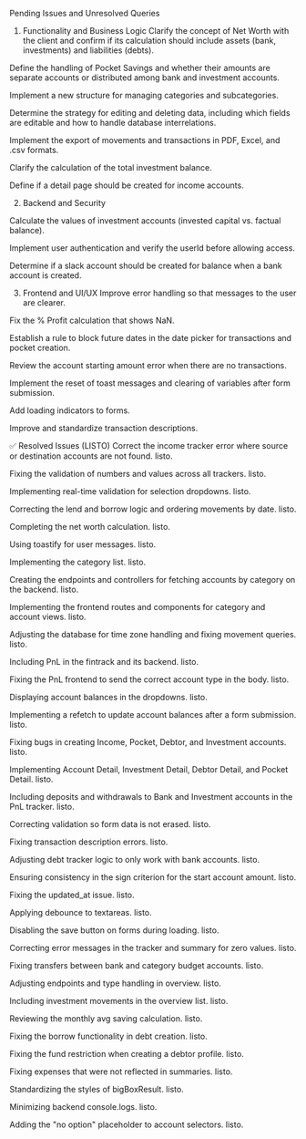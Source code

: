  Pending Issues and Unresolved Queries
1. Functionality and Business Logic
Clarify the concept of Net Worth with the client and confirm if its calculation should include assets (bank, investments) and liabilities (debts).

Define the handling of Pocket Savings and whether their amounts are separate accounts or distributed among bank and investment accounts.

Implement a new structure for managing categories and subcategories.

Determine the strategy for editing and deleting data, including which fields are editable and how to handle database interrelations.

Implement the export of movements and transactions in PDF, Excel, and .csv formats.

Clarify the calculation of the total investment balance.

Define if a detail page should be created for income accounts.

2. Backend and Security


Calculate the values of investment accounts (invested capital vs. factual balance).

Implement user authentication and verify the userId before allowing access.

Determine if a slack account should be created for balance when a bank account is created.

3. Frontend and UI/UX
Improve error handling so that messages to the user are clearer.

Fix the % Profit calculation that shows NaN.

Establish a rule to block future dates in the date picker for transactions and pocket creation.

Review the account starting amount error when there are no transactions.

Implement the reset of toast messages and clearing of variables after form submission.

Add loading indicators to forms.

Improve and standardize transaction descriptions.

✅ Resolved Issues (LISTO)
Correct the income tracker error where source or destination accounts are not found. listo.

Fixing the validation of numbers and values across all trackers. listo.

Implementing real-time validation for selection dropdowns. listo.

Correcting the lend and borrow logic and ordering movements by date. listo.

Completing the net worth calculation. listo.

Using toastify for user messages. listo.

Implementing the category list. listo.

Creating the endpoints and controllers for fetching accounts by category on the backend. listo.

Implementing the frontend routes and components for category and account views. listo.

Adjusting the database for time zone handling and fixing movement queries. listo.

Including PnL in the fintrack and its backend. listo.

Fixing the PnL frontend to send the correct account type in the body. listo.

Displaying account balances in the dropdowns. listo.

Implementing a refetch to update account balances after a form submission. listo.

Fixing bugs in creating Income, Pocket, Debtor, and Investment accounts. listo.

Implementing Account Detail, Investment Detail, Debtor Detail, and Pocket Detail. listo.

Including deposits and withdrawals to Bank and Investment accounts in the PnL tracker. listo.

Correcting validation so form data is not erased. listo.

Fixing transaction description errors. listo.

Adjusting debt tracker logic to only work with bank accounts. listo.

Ensuring consistency in the sign criterion for the start account amount. listo.

Fixing the updated_at issue. listo.

Applying debounce to textareas. listo.

Disabling the save button on forms during loading. listo.

Correcting error messages in the tracker and summary for zero values. listo.

Fixing transfers between bank and category budget accounts. listo.

Adjusting endpoints and type handling in overview. listo.

Including investment movements in the overview list. listo.

Reviewing the monthly avg saving calculation. listo.

Fixing the borrow functionality in debt creation. listo.

Fixing the fund restriction when creating a debtor profile. listo.

Fixing expenses that were not reflected in summaries. listo.

Standardizing the styles of bigBoxResult. listo.

Minimizing backend console.logs. listo.

Adding the "no option" placeholder to account selectors. listo.
